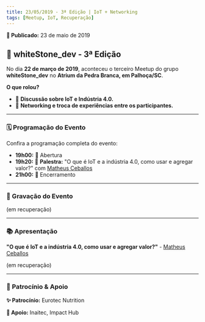 ```yaml
---
title: 23/05/2019 - 3ª Edição | IoT + Networking
tags: [Meetup, IoT, Recuperação]
---
```


**📅 Publicado:** 23 de maio de 2019

## 💪 whiteStone_dev - 3ª Edição

No dia **22 de março de 2019**, aconteceu o terceiro Meetup do grupo **whiteStone_dev** no **Atrium da Pedra Branca, em Palhoça/SC**.

**O que rolou?**

- 💬 **Discussão sobre IoT e Indústria 4.0.**
- 🔄 **Networking e troca de experiências entre os participantes.**

---

### 🗓️ Programação do Evento

Confira a programação completa do evento:

- **19h00:** 🚪 Abertura
- **19h20:** 🌟 **Palestra:** "O que é IoT e a indústria 4.0, como usar e agregar valor?" com [Matheus Ceballos](https://www.linkedin.com/in/matheus-ceballos-5557a837/)
- **21h00:** 📅 Encerramento

---

### 🎥 Gravação do Evento

(em recuperação)

---

### 📚 Apresentação

**"O que é IoT e a indústria 4.0, como usar e agregar valor?"** - [Matheus Ceballos](https://www.linkedin.com/in/matheus-ceballos-5557a837)

(em recuperação)

---

### 🏢 Patrocínio & Apoio

**✨ Patrocínio:** Eurotec Nutrition

**🤝 Apoio:** Inaitec, Impact Hub
